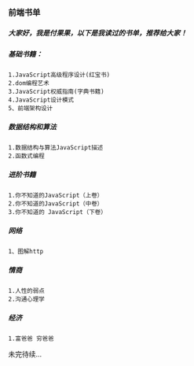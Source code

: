 ### 前端书单

##### 大家好，我是付果果，以下是我读过的书单，推荐给大家！

##### 基础书籍：

```
1.JavaScript高级程序设计(红宝书)
2.dom编程艺术
3.JavaScript权威指南(字典书籍)
4.JavaScript设计模式
5、前端架构设计
```

##### 数据结构和算法

```
1.数据结构与算法JavaScript描述
2.函数式编程
```

##### 进阶书籍

```
1.你不知道的JavaScript（上卷）
2.你不知道的JavaScript（中卷）
3.你不知道的 JavaScript（下卷）
```

##### 网络
```
1、图解http
```


##### 情商
```
1.人性的弱点
2.沟通心理学
```

##### 经济
```
1.富爸爸 穷爸爸
```

未完待续...



